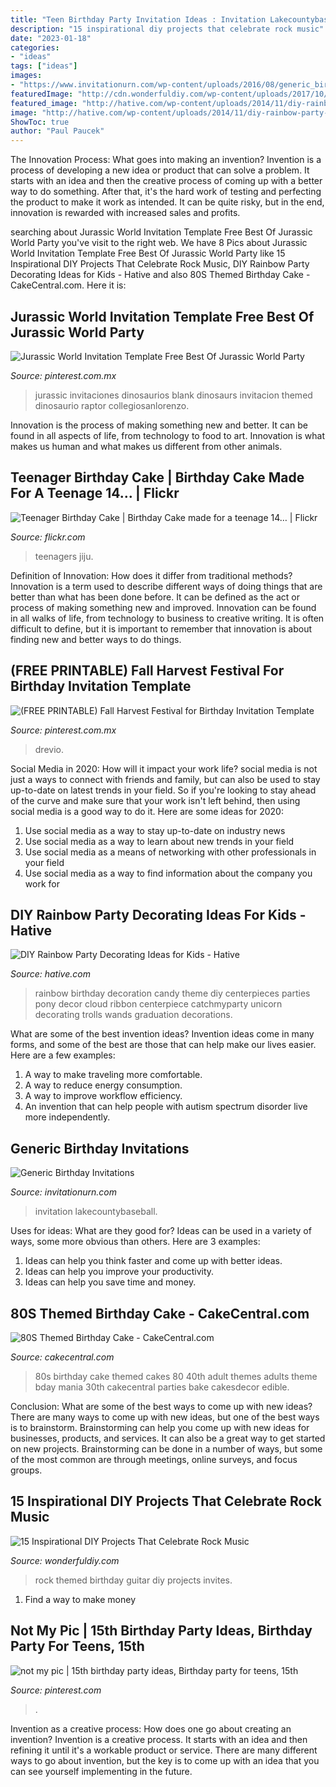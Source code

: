 ```yaml
---
title: "Teen Birthday Party Invitation Ideas : Invitation Lakecountybaseball"
description: "15 inspirational diy projects that celebrate rock music"
date: "2023-01-18"
categories:
- "ideas"
tags: ["ideas"]
images:
- "https://www.invitationurn.com/wp-content/uploads/2016/08/generic_birthday_invitations_templates.jpg"
featuredImage: "http://cdn.wonderfuldiy.com/wp-content/uploads/2017/10/Guitar-invites-for-a-rock-themed-birthday-party.jpg"
featured_image: "http://hative.com/wp-content/uploads/2014/11/diy-rainbow-party-decorating-ideas/4-candy-decoration.jpg"
image: "http://hative.com/wp-content/uploads/2014/11/diy-rainbow-party-decorating-ideas/4-candy-decoration.jpg"
ShowToc: true
author: "Paul Paucek"
---
```



The Innovation Process: What goes into making an invention?
Invention is a process of developing a new idea or product that can solve a problem. It starts with an idea and then the creative process of coming up with a better way to do something. After that, it's the hard work of testing and perfecting the product to make it work as intended. It can be quite risky, but in the end, innovation is rewarded with increased sales and profits.

	

		
searching about Jurassic World Invitation Template Free Best Of Jurassic World Party you've visit to the right web. We have 8 Pics about Jurassic World Invitation Template Free Best Of Jurassic World Party like 15 Inspirational DIY Projects That Celebrate Rock Music, DIY Rainbow Party Decorating Ideas for Kids - Hative and also 80S Themed Birthday Cake - CakeCentral.com. Here it is:
		
    
## Jurassic World Invitation Template Free Best Of Jurassic World Party

<img loading=lazy src="https://i.pinimg.com/736x/05/1c/1d/051c1dc9b37075a0834cceed4d6b35a6.jpg" onerror="this.onerror=null;this.src='https://tse3.mm.bing.net/th?id=OIP.PVRF_TuKZl1wCesfNGPetwHaNK&amp;pid=15.1';" alt="Jurassic World Invitation Template Free Best Of Jurassic World Party">

_Source: pinterest.com.mx_

>jurassic invitaciones dinosaurios blank dinosaurs invitacion themed dinosaurio raptor collegiosanlorenzo. 

	

Innovation is the process of making something new and better. It can be found in all aspects of life, from technology to food to art. Innovation is what makes us human and what makes us different from other animals.

    
## Teenager Birthday Cake | Birthday Cake Made For A Teenage 14… | Flickr

<img loading=lazy src="https://c1.staticflickr.com/7/6025/6009223671_46e3022bdd_b.jpg" onerror="this.onerror=null;this.src='https://tse1.mm.bing.net/th?id=OIP.UpQ3HpeLXU_yf8rMxx1ktAHaNK&amp;pid=15.1';" alt="Teenager Birthday Cake | Birthday Cake made for a teenage 14… | Flickr">

_Source: flickr.com_

>teenagers jiju. 

	

Definition of Innovation: How does it differ from traditional methods?
Innovation is a term used to describe different ways of doing things that are better than what has been done before. It can be defined as the act or process of making something new and improved. Innovation can be found in all walks of life, from technology to business to creative writing. It is often difficult to define, but it is important to remember that innovation is about finding new and better ways to do things.

    
## (FREE PRINTABLE) Fall Harvest Festival For Birthday Invitation Template

<img loading=lazy src="https://i.pinimg.com/736x/8d/9f/49/8d9f49adfb716b34ffcf61c21e833bcb.jpg" onerror="this.onerror=null;this.src='https://tse3.mm.bing.net/th?id=OIP.QMqDu6ZT523XOEUtiaLmdgHaKX&amp;pid=15.1';" alt="(FREE PRINTABLE) Fall Harvest Festival for Birthday Invitation Template">

_Source: pinterest.com.mx_

>drevio. 

	

Social Media in 2020: How will it impact your work life?
social media is not just a ways to connect with friends and family, but can also be used to stay up-to-date on latest trends in your field. So if you're looking to stay ahead of the curve and make sure that your work isn't left behind, then using social media is a good way to do it. Here are some ideas for 2020: 
1. Use social media as a way to stay up-to-date on industry news 
2. Use social media as a way to learn about new trends in your field 
3. Use social media as a means of networking with other professionals in your field 
4. Use social media as a way to find information about the company you work for 

    
## DIY Rainbow Party Decorating Ideas For Kids - Hative

<img loading=lazy src="http://hative.com/wp-content/uploads/2014/11/diy-rainbow-party-decorating-ideas/4-candy-decoration.jpg" onerror="this.onerror=null;this.src='https://tse4.mm.bing.net/th?id=OIP.GfTxgQhCKywEmuWykiSTCAHaLG&amp;pid=15.1';" alt="DIY Rainbow Party Decorating Ideas for Kids - Hative">

_Source: hative.com_

>rainbow birthday decoration candy theme diy centerpieces parties pony decor cloud ribbon centerpiece catchmyparty unicorn decorating trolls wands graduation decorations. 

	

What are some of the best invention ideas?
Invention ideas come in many forms, and some of the best are those that can help make our lives easier. Here are a few examples: 
1. A way to make traveling more comfortable. 
2. A way to reduce energy consumption. 
3. A way to improve workflow efficiency. 
4. An invention that can help people with autism spectrum disorder live more independently.

    
## Generic Birthday Invitations

<img loading=lazy src="https://www.invitationurn.com/wp-content/uploads/2016/08/generic_birthday_invitations_templates.jpg" onerror="this.onerror=null;this.src='https://tse2.mm.bing.net/th?id=OIP.18xw7XymONEwd1LwntMS2wHaKX&amp;pid=15.1';" alt="Generic Birthday Invitations">

_Source: invitationurn.com_

>invitation lakecountybaseball. 

	

Uses for ideas: What are they good for?
Ideas can be used in a variety of ways, some more obvious than others. Here are 3 examples:
1. Ideas can help you think faster and come up with better ideas.
2. Ideas can help you improve your productivity.    
3. Ideas can help you save time and money.

    
## 80S Themed Birthday Cake - CakeCentral.com

<img loading=lazy src="http://cdn001.cakecentral.com/gallery/2015/03/900_950186HLaw_80s-themed-birthday-cake.jpg" onerror="this.onerror=null;this.src='https://tse3.mm.bing.net/th?id=OIP.5KAqtCytwHY6mp9KcrU_PQHaKD&amp;pid=15.1';" alt="80S Themed Birthday Cake - CakeCentral.com">

_Source: cakecentral.com_

>80s birthday cake themed cakes 80 40th adult themes adults theme bday mania 30th cakecentral parties bake cakesdecor edible. 

	

Conclusion: What are some of the best ways to come up with new ideas?
There are many ways to come up with new ideas, but one of the best ways is to brainstorm. Brainstorming can help you come up with new ideas for businesses, products, and services. It can also be a great way to get started on new projects. Brainstorming can be done in a number of ways, but some of the most common are through meetings, online surveys, and focus groups.

    
## 15 Inspirational DIY Projects That Celebrate Rock Music

<img loading=lazy src="http://cdn.wonderfuldiy.com/wp-content/uploads/2017/10/Guitar-invites-for-a-rock-themed-birthday-party.jpg" onerror="this.onerror=null;this.src='https://tse2.mm.bing.net/th?id=OIP.9pIdTYbuNtFVs8t2DdJYjQHaK5&amp;pid=15.1';" alt="15 Inspirational DIY Projects That Celebrate Rock Music">

_Source: wonderfuldiy.com_

>rock themed birthday guitar diy projects invites. 

	

1. Find a way to make money 

    
## Not My Pic | 15th Birthday Party Ideas, Birthday Party For Teens, 15th

<img loading=lazy src="https://i.pinimg.com/736x/51/f7/07/51f70702f41df87f58835301c15a6417.jpg" onerror="this.onerror=null;this.src='https://tse3.mm.bing.net/th?id=OIP.vczts_INctCF47IXR01vWQHaNw&amp;pid=15.1';" alt="not my pic | 15th birthday party ideas, Birthday party for teens, 15th">

_Source: pinterest.com_

>. 

	

Invention as a creative process: How does one go about creating an invention?
Invention is a creative process. It starts with an idea and then refining it until it's a workable product or service. There are many different ways to go about invention, but the key is to come up with an idea that you can see yourself implementing in the future.

